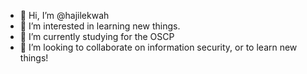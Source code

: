 - 👋 Hi, I’m @hajilekwah
- 👀 I’m interested in learning new things.
- 🌱 I’m currently studying for the OSCP
- 💞️ I’m looking to collaborate on information security, or to learn new things!
